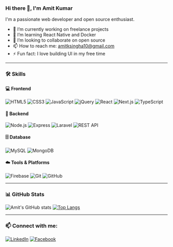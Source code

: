 ### Hi there 👋, I'm Amit Kumar

I'm a passionate web developer and open source enthusiast.

- 🔭 I’m currently working on freelance projects
- 🌱 I’m learning React Native and Docker
- 👯 I’m looking to collaborate on open source
- 📫 How to reach me: [amitksingha10@gmail.com](mailto:amitksingha10@gmail.com)
- ⚡ Fun fact: I love building UI in my free time

---

### 🛠️ Skills

#### 💻 Frontend
![HTML5](https://img.shields.io/badge/html5-%23E34F26.svg?&style=flat&logo=html5&logoColor=white)
![CSS3](https://img.shields.io/badge/css3-%231572B6.svg?&style=flat&logo=css3&logoColor=white)
![JavaScript](https://img.shields.io/badge/javascript-%23323330.svg?&style=flat&logo=javascript&logoColor=%23F7DF1E)
![jQuery](https://img.shields.io/badge/jquery-%230769AD.svg?&style=flat&logo=jquery&logoColor=white)
![React](https://img.shields.io/badge/react-%2320232a.svg?&style=flat&logo=react&logoColor=%2361DAFB)
![Next.js](https://img.shields.io/badge/next.js-%23000000.svg?&style=flat&logo=next.js&logoColor=white)
![TypeScript](https://img.shields.io/badge/typescript-%23007ACC.svg?&style=flat&logo=typescript&logoColor=white)

#### 🧰 Backend
![Node.js](https://img.shields.io/badge/node.js-%23339933.svg?&style=flat&logo=node.js&logoColor=white)
![Express](https://img.shields.io/badge/express.js-%23404d59.svg?&style=flat&logo=express&logoColor=%2361DAFB)
![Laravel](https://img.shields.io/badge/laravel-%23FF2D20.svg?&style=flat&logo=laravel&logoColor=white)
![REST API](https://img.shields.io/badge/API-REST%20API-%2300bfff?&style=flat)

#### 🗄️ Database
![MySQL](https://img.shields.io/badge/mysql-%2300f.svg?&style=flat&logo=mysql&logoColor=white)
![MongoDB](https://img.shields.io/badge/mongodb-%234ea94b.svg?&style=flat&logo=mongodb&logoColor=white)

#### ☁️ Tools & Platforms
![Firebase](https://img.shields.io/badge/firebase-%23039BE5.svg?&style=flat&logo=firebase&logoColor=white)
![Git](https://img.shields.io/badge/git-%23F05033.svg?&style=flat&logo=git&logoColor=white)
![GitHub](https://img.shields.io/badge/github-%23121011.svg?&style=flat&logo=github&logoColor=white)


---

### 📊 GitHub Stats
![Amit's GitHub stats](https://github-readme-stats.vercel.app/api?username=amit7366&show_icons=true&theme=radical)
[![Top Langs](https://github-readme-stats.vercel.app/api/top-langs/?username=amit7366&layout=donut-vertical)](https://github.com/amit7366/github-readme-stats)
 
--- 

### 📫 Connect with me:
[![LinkedIn](https://img.shields.io/badge/LinkedIn-blue?logo=linkedin)](https://www.linkedin.com/in/amitksingha/)
[![Facebook](https://img.shields.io/badge/Facebook-1877F2?logo=facebook&logoColor=white)](https://www.facebook.com/omit.singh.7/)

